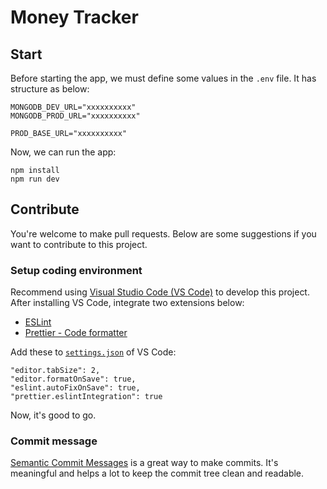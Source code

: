 # Money Tracker

## Start

Before starting the app, we must define some values in the `.env` file. It has structure as below:

```
MONGODB_DEV_URL="xxxxxxxxxx"
MONGODB_PROD_URL="xxxxxxxxxx"

PROD_BASE_URL="xxxxxxxxxx"
```

Now, we can run the app:

```
npm install
npm run dev
```

## Contribute

You're welcome to make pull requests. Below are some suggestions if you want to contribute to this project.

### Setup coding environment

Recommend using [Visual Studio Code (VS Code)](https://code.visualstudio.com/download) to develop this project. After installing VS Code, integrate two extensions below:

- [ESLint](https://marketplace.visualstudio.com/items?itemName=dbaeumer.vscode-eslint)
- [Prettier - Code formatter](https://marketplace.visualstudio.com/items?itemName=esbenp.prettier-vscode)

Add these to [`settings.json`](https://code.visualstudio.com/docs/getstarted/settings) of VS Code:

```
"editor.tabSize": 2,
"editor.formatOnSave": true,
"eslint.autoFixOnSave": true,
"prettier.eslintIntegration": true
```

Now, it's good to go.

### Commit message

[Semantic Commit Messages](https://seesparkbox.com/foundry/semantic_commit_messages) is a great way to make commits. It's meaningful and helps a lot to keep the commit tree clean and readable.

